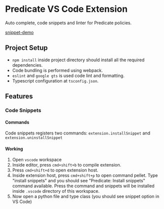 # Predicate VS Code Extension

Auto complete, code snippets and linter for Predicate policies.

[snippet-demo](./assets/vscode-snippet-command.mp4)

## Project Setup

- `npm install` inside project directory should install all the required dependencies.
- Code bundling is performed using webpack.
- `eslint` and `google gts` is used code lint and formatting.
- Typescript configuration at `tsconfig.json`.

## Features

### Code Snippets

#### Commands

Code snippets registers two commands: `extension.installSnippet` and `extension.uninstallSnippet`

#### Working

1. Open `vscode` workspace
2. Inside editor, press `cmd+shift+b` to compile extension.
3. Press `cmd+shift+d` to open extension host.
4. Inside extension host, press `cmd+shift+p` to open command pellet. Type "install snippets" and you should see "Predicate: Install snippets" command available. Press the command and snippets will be installed inside `.vscode` directory of this workspace.
5. Now open a python file and type class (you should see snippet option in VS Code)
